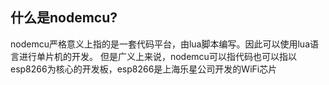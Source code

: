 ##  什么是nodemcu?

nodemcu严格意义上指的是一套代码平台，由lua脚本编写。因此可以使用lua语言进行单片机的开发。
但是广义上来说，nodemcu可以指代码也可以指以esp8266为核心的开发板，esp8266是上海乐星公司开发的WiFi芯片